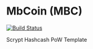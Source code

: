MbCoin (MBC)
===========

[![Build Status](https://travis-ci.org/RazorLove/mbcoin.png?branch=master)](https://travis-ci.org/RazorLove/mbcoin)


Scrypt Hashcash PoW Template